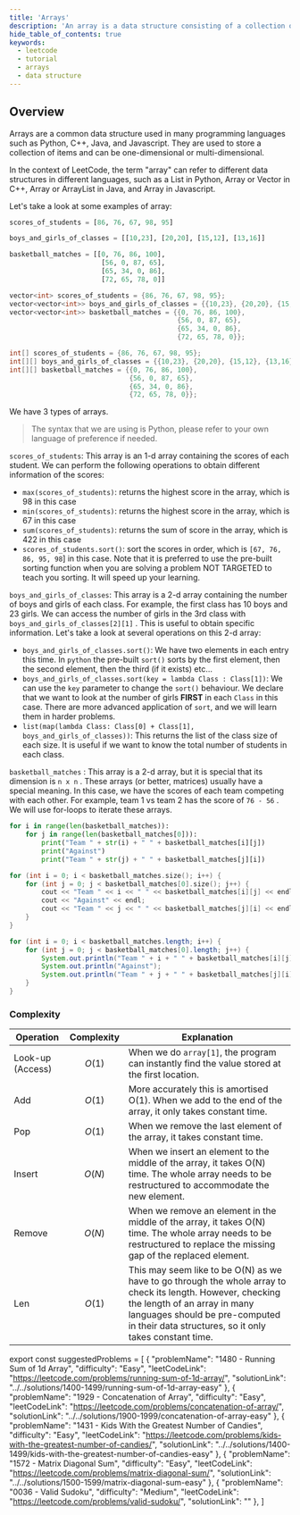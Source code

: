 ```yaml
---
title: 'Arrays'
description: 'An array is a data structure consisting of a collection of elements.'
hide_table_of_contents: true
keywords:
  - leetcode
  - tutorial
  - arrays
  - data structure
---
```


<TutorialAuthors names="@heiheihang, @wingkwong"/>

## Overview

Arrays are a common data structure used in many programming languages such as Python, C++, Java, and Javascript. They are used to store a collection of items and can be one-dimensional or multi-dimensional.

In the context of LeetCode, the term "array" can refer to different data structures in different languages, such as a List in Python, Array or Vector in C++, Array or ArrayList in Java, and Array in Javascript.

Let's take a look at some examples of array:

<Tabs>
<TabItem value="py" label="Python">
<SolutionAuthor name="@heiheihang"/>

```py
scores_of_students = [86, 76, 67, 98, 95]

boys_and_girls_of_classes = [[10,23], [20,20], [15,12], [13,16]]

basketball_matches = [[0, 76, 86, 100],
                       [56, 0, 87, 65],
                       [65, 34, 0, 86],
                       [72, 65, 78, 0]]
```
</TabItem>

<TabItem value="cpp" label="C++">
<SolutionAuthor name="@wingkwong"/>

```cpp
vector<int> scores_of_students = {86, 76, 67, 98, 95};
vector<vector<int>> boys_and_girls_of_classes = {{10,23}, {20,20}, {15,12}, {13,16}};
vector<vector<int>> basketball_matches = {{0, 76, 86, 100},
                                          {56, 0, 87, 65},
                                          {65, 34, 0, 86},
                                          {72, 65, 78, 0}};
```
</TabItem>


<TabItem value="java" label="Java">
<SolutionAuthor name="@wingkwong"/>

```java
int[] scores_of_students = {86, 76, 67, 98, 95};
int[][] boys_and_girls_of_classes = {{10,23}, {20,20}, {15,12}, {13,16}};
int[][] basketball_matches = {{0, 76, 86, 100},
                              {56, 0, 87, 65},
                              {65, 34, 0, 86},
                              {72, 65, 78, 0}};
```
</TabItem>
</Tabs>

We have 3 types of arrays. 

> The syntax that we are using is Python, please refer to your own language of preference if needed.

`scores_of_students`: This array is an 1-d array containing the scores of each student. We can perform the following operations to obtain different information of the scores:

* `max(scores_of_students)`: returns the highest score in the array, which is 98 in this case
* `min(scores_of_students)`: returns the highest score in the array, which is 67 in this case
* `sum(scores_of_students)`: returns the sum of score in the array, which is 422 in this case
* `scores_of_students.sort()`: sort the scores in order, which is `[67, 76, 86, 95, 98`] in this case. Note that it is preferred to use the pre-built sorting function when you are solving a problem NOT TARGETED to teach you sorting. It will speed up your learning.

`boys_and_girls_of_classes`: This array is a 2-d array containing the number of boys and girls of each class. For example, the first class has 10 boys and 23 girls. We can access the number of girls in the 3rd class with `boys_and_girls_of_classes[2][1]` . This is useful to obtain specific information. Let's take a look at several operations on this 2-d array:

* `boys_and_girls_of_classes.sort()`: We have two elements in each entry this time. In `python` the pre-built `sort()` sorts by the first element, then the second element, then the third (if it exists) etc...
* `boys_and_girls_of_classes.sort(key = lambda Class : Class[1])`: We can use the `key` parameter to change the `sort()` behaviour. We declare that we want to look at the number of girls **FIRST** in each `Class` in this case. There are more advanced application of `sort`, and we will learn them in harder problems.
* `list(map(lambda Class: Class[0] + Class[1], boys_and_girls_of_classes))`: This returns the list of the class size of each size. It is useful if we want to know the total number of students in each class.

`basketball_matches` : This array is a 2-d array, but it is special that its dimension is `n x n` . These arrays (or better, matrices) usually have a special meaning. In this case, we have the scores of each team competing with each other. For example, team 1 vs team 2 has the score of `76 - 56` . We will use for-loops to iterate these arrays.


<Tabs>
<TabItem value="py" label="Python">
<SolutionAuthor name="@heiheihang"/>

```py
for i in range(len(basketball_matches)):
    for j in range(len(basketball_matches[0])):
        print("Team " + str(i) + " " + basketball_matches[i][j])
        print("Against")
        print("Team " + str(j) + " " + basketball_matches[j][i])
```
</TabItem>

<TabItem value="cpp" label="C++">
<SolutionAuthor name="@wingkwong"/>

```cpp
for (int i = 0; i < basketball_matches.size(); i++) {
    for (int j = 0; j < basketball_matches[0].size(); j++) {
        cout << "Team " << i << " " << basketball_matches[i][j] << endl;
        cout << "Against" << endl;
        cout << "Team " << j << " " << basketball_matches[j][i] << endl;
    }
}
```
</TabItem>


<TabItem value="java" label="Java">
<SolutionAuthor name="@wingkwong"/>

```java
for (int i = 0; i < basketball_matches.length; i++) {
    for (int j = 0; j < basketball_matches[0].length; j++) {
        System.out.println("Team " + i + " " + basketball_matches[i][j]);
        System.out.println("Against");
        System.out.println("Team " + j + " " + basketball_matches[j][i]);
    }
}
```
</TabItem>
</Tabs>

### Complexity

| Operation        | Complexity | Explanation                                                                                                                                                                                                                             |
| ---------------- | ---------- | --------------------------------------------------------------------------------------------------------------------------------------------------------------------------------------------------------------------------------------- |
| Look-up (Access) | $$O(1)$$   | When we do `array[1]`, the program can instantly find the value stored at the first location.                                                                                                                                           |
| Add              | $$O(1)$$   | More accurately this is amortised O(1). When we add to the end of the array, it only takes constant time.                                                                                                                               |
| Pop              | $$O(1)$$   | When we remove the last element of the array, it takes constant time.                                                                                                                                                                   |
| Insert           | $$O(N)$$   | When we insert an element to the middle of the array, it takes O(N) time. The whole array needs to be restructured to accommodate the new element.                                                                                      |
| Remove           | $$O(N)$$   | When we remove an element in the middle of the array, it takes O(N) time. The whole array needs to be restructured to replace the missing gap of the replaced element.                                                                  |
| Len              | $$O(1)$$   | This may seem like to be O(N) as we have to go through the whole array to check its length. However, checking the length of an array in many languages should be pre-computed in their data structures, so it only takes constant time. |

export const suggestedProblems = [
  {
    "problemName": "1480 - Running Sum of 1d Array",
    "difficulty": "Easy",
    "leetCodeLink": "https://leetcode.com/problems/running-sum-of-1d-array/",
    "solutionLink": "../../solutions/1400-1499/running-sum-of-1d-array-easy"
  },
  {
    "problemName": "1929 - Concatenation of Array",
    "difficulty": "Easy",
    "leetCodeLink": "https://leetcode.com/problems/concatenation-of-array/",
    "solutionLink": "../../solutions/1900-1999/concatenation-of-array-easy"
  },
  {
    "problemName": "1431 - Kids With the Greatest Number of Candies",
    "difficulty": "Easy",
    "leetCodeLink": "https://leetcode.com/problems/kids-with-the-greatest-number-of-candies/",
    "solutionLink": "../../solutions/1400-1499/kids-with-the-greatest-number-of-candies-easy"
  },
  {
    "problemName": "1572 - Matrix Diagonal Sum",
    "difficulty": "Easy",
    "leetCodeLink": "https://leetcode.com/problems/matrix-diagonal-sum/",
    "solutionLink": "../../solutions/1500-1599/matrix-diagonal-sum-easy"
  },
  {
    "problemName": "0036 - Valid Sudoku",
    "difficulty": "Medium",
    "leetCodeLink": "https://leetcode.com/problems/valid-sudoku/",
    "solutionLink": ""
  },
]

<Table title="Suggested Problems" data={suggestedProblems} />
